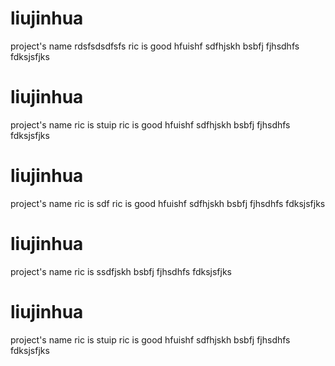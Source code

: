 # liujinhua
project's name
rdsfsdsdfsfs 
ric is good
hfuishf sdfhjskh
bsbfj
fjhsdhfs
fdksjsfjks 

# liujinhua
project's name
ric is stuip
ric is good
hfuishf sdfhjskh
bsbfj
fjhsdhfs
fdksjsfjks 



# liujinhua
project's name
ric is sdf
ric is good
hfuishf sdfhjskh
bsbfj
fjhsdhfs
fdksjsfjks 


# liujinhua
project's name
ric is ssdfjskh
bsbfj
fjhsdhfs
fdksjsfjks 


# liujinhua
project's name
ric is stuip
ric is good
hfuishf sdfhjskh
bsbfj
fjhsdhfs
fdksjsfjks 


